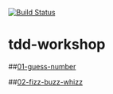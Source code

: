 [![Build Status](https://travis-ci.org/wenhao/tdd-workshop.svg)](https://travis-ci.org/wenhao/tdd-workshop)


tdd-workshop
============

##[01-guess-number](https://github.com/wenhao/tdd-workshop/blob/master/01-guess-number/README.md)


##[02-fizz-buzz-whizz](https://github.com/wenhao/tdd-workshop/blob/master/02-fizz-buzz-whizz/README.md)

